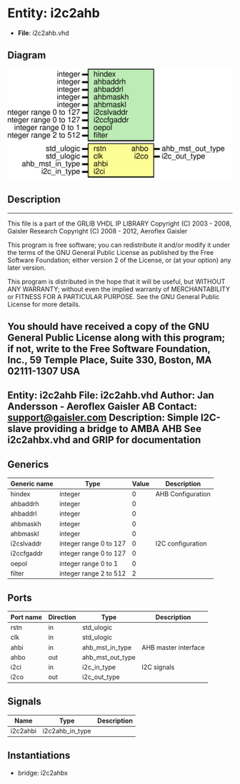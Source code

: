 # Entity: i2c2ahb

- **File**: i2c2ahb.vhd
## Diagram

![Diagram](i2c2ahb.svg "Diagram")
## Description

----------------------------------------------------------------------------
  This file is a part of the GRLIB VHDL IP LIBRARY
  Copyright (C) 2003 - 2008, Gaisler Research
  Copyright (C) 2008 - 2012, Aeroflex Gaisler

  This program is free software; you can redistribute it and/or modify
  it under the terms of the GNU General Public License as published by
  the Free Software Foundation; either version 2 of the License, or
  (at your option) any later version.

  This program is distributed in the hope that it will be useful,
  but WITHOUT ANY WARRANTY; without even the implied warranty of
  MERCHANTABILITY or FITNESS FOR A PARTICULAR PURPOSE.  See the
  GNU General Public License for more details.

  You should have received a copy of the GNU General Public License
  along with this program; if not, write to the Free Software
  Foundation, Inc., 59 Temple Place, Suite 330, Boston, MA  02111-1307  USA
-----------------------------------------------------------------------------
 Entity:      i2c2ahb
 File:        i2c2ahb.vhd
 Author:      Jan Andersson - Aeroflex Gaisler AB
 Contact:     support@gaisler.com
 Description: Simple I2C-slave providing a bridge to AMBA AHB
              See i2c2ahbx.vhd and GRIP for documentation
-----------------------------------------------------------------------------
## Generics

| Generic name | Type                   | Value | Description        |
| ------------ | ---------------------- | ----- | ------------------ |
| hindex       | integer                | 0     | AHB Configuration  |
| ahbaddrh     | integer                | 0     |                    |
| ahbaddrl     | integer                | 0     |                    |
| ahbmaskh     | integer                | 0     |                    |
| ahbmaskl     | integer                | 0     |                    |
| i2cslvaddr   | integer range 0 to 127 | 0     | I2C configuration  |
| i2ccfgaddr   | integer range 0 to 127 | 0     |                    |
| oepol        | integer range 0 to 1   | 0     |                    |
| filter       | integer range 2 to 512 | 2     |                    |
## Ports

| Port name | Direction | Type             | Description          |
| --------- | --------- | ---------------- | -------------------- |
| rstn      | in        | std_ulogic       |                      |
| clk       | in        | std_ulogic       |                      |
| ahbi      | in        | ahb_mst_in_type  | AHB master interface |
| ahbo      | out       | ahb_mst_out_type |                      |
| i2ci      | in        | i2c_in_type      | I2C signals          |
| i2co      | out       | i2c_out_type     |                      |
## Signals

| Name     | Type            | Description |
| -------- | --------------- | ----------- |
| i2c2ahbi | i2c2ahb_in_type |             |
## Instantiations

- bridge: i2c2ahbx
